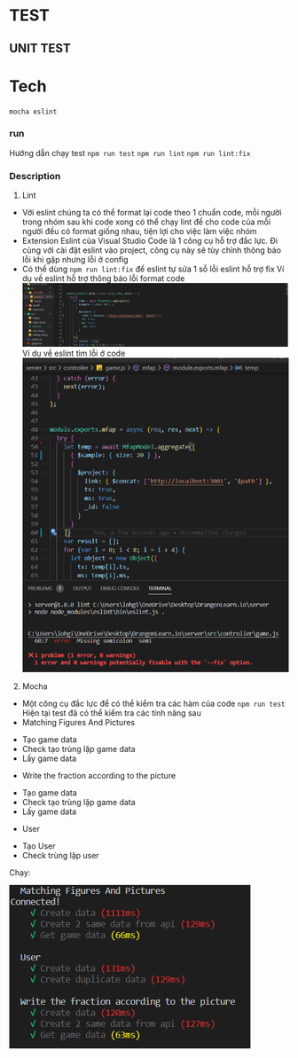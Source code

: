 # TEST
## UNIT TEST
# Tech
 `mocha eslint`
### run 
Hướng dẫn chạy test
    `npm run test`
    `npm run lint`
    `npm run lint:fix`
### Description
1. Lint
 - Với eslint chúng ta có thể format lại code theo 1 chuẩn code, mỗi người trong nhóm sau khi code xong có thể chạy lint để cho code của mỗi người đều có format giống nhau, tiện lợi cho việc làm việc nhóm
 - Extension Eslint của Visual Studio Code là 1 công cụ hỗ trợ đắc lực. Đi cùng với cài đặt eslint vào project, công cụ này sẽ tùy chỉnh thông báo lỗi khi gặp nhưng lỗi ở config
 - Có thể dùng `npm run lint:fix` để eslint tự sửa 1 sỗ lỗi eslint hỗ trợ fix
 Ví dụ về eslint hỗ trợ thông báo lỗi format code  <img src = "../image/lint_help.png" size = "10"> 
 Ví dụ về eslint tìm lỗi ở code <img src = "../image/lint_find.png" size = "10">
2. Mocha
 - Một công cụ đắc lực để có thể kiểm tra các hàm của code
`npm run test`
Hiện tại test đã có thể kiểm tra các tính năng sau
- Matching Figures And Pictures
 + Tạo game data
 + Check tạo trùng lặp game data
 + Lấy game data
- Write the fraction according to the picture
 + Tạo game data
 + Check tạo trùng lặp game data
 + Lấy game data
- User
 + Tạo User
 + Check trùng lặp user

 Chạy:
 
 <img src = "../image/mocha_run.png" size = "10"> 
